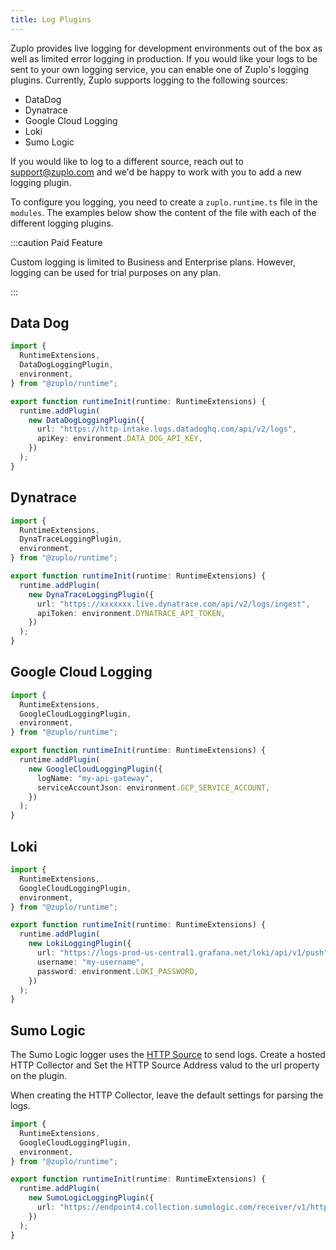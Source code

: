 ```yaml
---
title: Log Plugins
---
```


Zuplo provides live logging for development environments out of the box as well
as limited error logging in production. If you would like your logs to be sent
to your own logging service, you can enable one of Zuplo's logging plugins.
Currently, Zuplo supports logging to the following sources:

- DataDog
- Dynatrace
- Google Cloud Logging
- Loki
- Sumo Logic

If you would like to log to a different source, reach out to support@zuplo.com
and we'd be happy to work with you to add a new logging plugin.

To configure you logging, you need to create a `zuplo.runtime.ts` file in the
`modules`. The examples below show the content of the file with each of the
different logging plugins.

:::caution Paid Feature

Custom logging is limited to Business and Enterprise plans. However, logging can
be used for trial purposes on any plan.

:::

## Data Dog

```ts
import {
  RuntimeExtensions,
  DataDogLoggingPlugin,
  environment,
} from "@zuplo/runtime";

export function runtimeInit(runtime: RuntimeExtensions) {
  runtime.addPlugin(
    new DataDogLoggingPlugin({
      url: "https://http-intake.logs.datadoghq.com/api/v2/logs",
      apiKey: environment.DATA_DOG_API_KEY,
    })
  );
}
```

## Dynatrace

```ts
import {
  RuntimeExtensions,
  DynaTraceLoggingPlugin,
  environment,
} from "@zuplo/runtime";

export function runtimeInit(runtime: RuntimeExtensions) {
  runtime.addPlugin(
    new DynaTraceLoggingPlugin({
      url: "https://xxxxxxx.live.dynatrace.com/api/v2/logs/ingest",
      apiToken: environment.DYNATRACE_API_TOKEN,
    })
  );
}
```

## Google Cloud Logging

```ts
import {
  RuntimeExtensions,
  GoogleCloudLoggingPlugin,
  environment,
} from "@zuplo/runtime";

export function runtimeInit(runtime: RuntimeExtensions) {
  runtime.addPlugin(
    new GoogleCloudLoggingPlugin({
      logName: "my-api-gateway",
      serviceAccountJson: environment.GCP_SERVICE_ACCOUNT,
    })
  );
}
```

## Loki

```ts
import {
  RuntimeExtensions,
  GoogleCloudLoggingPlugin,
  environment,
} from "@zuplo/runtime";

export function runtimeInit(runtime: RuntimeExtensions) {
  runtime.addPlugin(
    new LokiLoggingPlugin({
      url: "https://logs-prod-us-central1.grafana.net/loki/api/v1/push",
      username: "my-username",
      password: environment.LOKI_PASSWORD,
    })
  );
}
```

## Sumo Logic

The Sumo Logic logger uses the
[HTTP Source](https://help.sumologic.com/docs/send-data/hosted-collectors/http-source/logs-metrics/)
to send logs. Create a hosted HTTP Collector and Set the HTTP Source Address
valud to the url property on the plugin.

When creating the HTTP Collector, leave the default settings for parsing the
logs.

```ts
import {
  RuntimeExtensions,
  GoogleCloudLoggingPlugin,
  environment,
} from "@zuplo/runtime";

export function runtimeInit(runtime: RuntimeExtensions) {
  runtime.addPlugin(
    new SumoLogicLoggingPlugin({
      url: "https://endpoint4.collection.sumologic.com/receiver/v1/http/XXXXXX",
    })
  );
}
```
